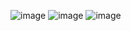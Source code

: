 ![image](https://github.com/Zanvis/Youtube-Downloader/assets/161169953/f8a23df4-411d-4f5a-a443-1bdcb41d3faa)
![image](https://github.com/Zanvis/Youtube-Downloader/assets/161169953/c4c36888-197c-451b-b693-1c9f7fc15baf)
![image](https://github.com/Zanvis/Youtube-Downloader/assets/161169953/1be7785c-ec28-47cc-a281-f70d0cc89515)
